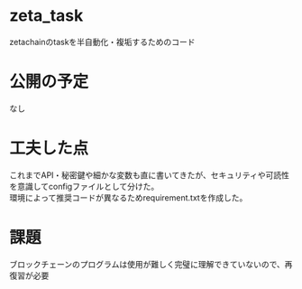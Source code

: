 # zeta_task
zetachainのtaskを半自動化・複垢するためのコード

# 公開の予定
なし

# 工夫した点
これまでAPI・秘密鍵や細かな変数も直に書いてきたが、セキュリティや可読性を意識してconfigファイルとして分けた。  
環境によって推奨コードが異なるためrequirement.txtを作成した。

# 課題
ブロックチェーンのプログラムは使用が難しく完璧に理解できていないので、再復習が必要

